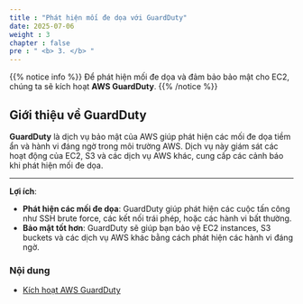 ```yaml
---
title : "Phát hiện mối đe dọa với GuardDuty"
date: 2025-07-06
weight : 3
chapter : false
pre : " <b> 3. </b> "
---
```


{{% notice info %}}
Để phát hiện mối đe dọa và đảm bảo bảo mật cho EC2, chúng ta sẽ kích hoạt **AWS GuardDuty**.
{{% /notice %}}

## Giới thiệu về GuardDuty

**GuardDuty** là dịch vụ bảo mật của AWS giúp phát hiện các mối đe dọa tiềm ẩn và hành vi đáng ngờ trong môi trường AWS. Dịch vụ này giám sát các hoạt động của EC2, S3 và các dịch vụ AWS khác, cung cấp các cảnh báo khi phát hiện mối đe dọa.

---

**Lợi ích**:
- **Phát hiện các mối đe dọa**: GuardDuty giúp phát hiện các cuộc tấn công như SSH brute force, các kết nối trái phép, hoặc các hành vi bất thường.
- **Bảo mật tốt hơn**: GuardDuty sẽ giúp bạn bảo vệ EC2 instances, S3 buckets và các dịch vụ AWS khác bằng cách phát hiện các hành vi đáng ngờ.
  
### Nội dung
  - [Kích hoạt AWS GuardDuty](3.1-enableguardduty/)
